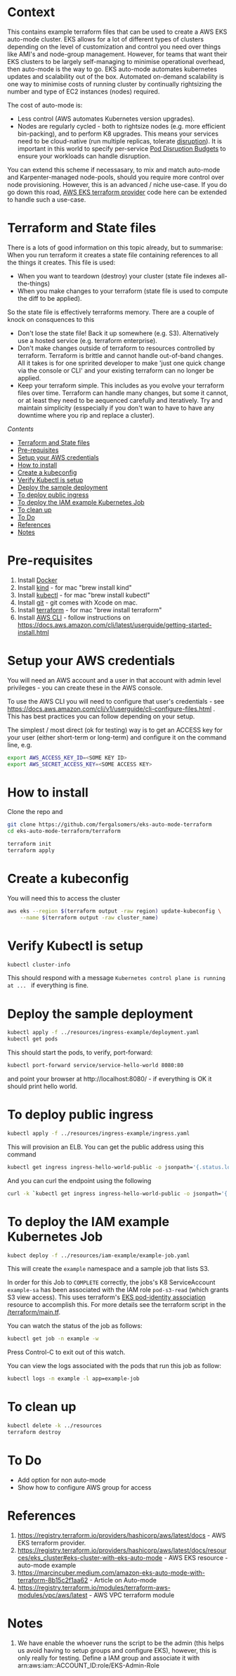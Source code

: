 <!---
Copyright (c) [2024] Fergal Somers
Licensed under the Apache License, Version 2.0 (the "License");
you may not use this file except in compliance with the License.
You may obtain a copy of the License at

     http://www.apache.org/licenses/LICENSE-2.0
 
 Unless required by applicable law or agreed to in writing, software
 distributed under the License is distributed on an "AS IS" BASIS,
 WITHOUT WARRANTIES OR CONDITIONS OF ANY KIND, either express or implied.
 See the License for the specific language governing permissions and
 limitations under the License.
-->

# Context  <!-- omit from toc -->
This contains example terraform files that can be used to create a AWS EKS auto-mode cluster. 
EKS allows for a lot of different types of clusters depending on the level of customization and 
control you need over things like AMI's and node-group management. However, for teams that
want their EKS clusters to be largely self-managing to minimise operational overhead, then auto-mode is the way to go.
EKS auto-mode automates kubernetes updates and scalability out of the box. Automated on-demand scalability is one way to 
minimise costs of running cluster by continually rightsizing the number and type of EC2 instances (nodes) required.  

The cost of auto-mode is:

- Less control (AWS automates Kubernetes version upgrades).
- Nodes are regularly cycled - both to rightsize nodes (e.g. more efficient bin-packing), and to perform K8 upgrades.
This means your services need to be cloud-native (run multiple replicas, tolerate [disruption](https://kubernetes.io/docs/concepts/workloads/pods/disruptions/)). It is important in this
world to specify per-service [Pod Disruption Budgets](https://kubernetes.io/docs/concepts/workloads/pods/disruptions/#pod-disruption-budgets) to ensure your workloads can handle disruption. 

You can extend this scheme if necessasary, to mix and match auto-mode and Karpenter-managed node-pools, should you
require more control over node provisioning. However, this is an advanced / niche use-case. 
If you do go down this road, [AWS EKS terraform provider](https://registry.terraform.io/providers/hashicorp/aws/latest/docs/resources/eks_cluster) code here can be extended to handle such a use-case.  

# Terraform and State files

There is a lots of good information on this topic already, but to summarise: When you run terraform it creates a state file containing references to all the things it creates. This file is used:

- When you want to teardown (destroy) your cluster (state file indexes all-the-things) 
- When you make changes to your terraform (state file is used to compute the diff to be applied). 

So the state file is effectively terraforms memory. There are a couple of knock on consquences to this

- Don't lose the state file! Back it up somewhere (e.g. S3). Alternatively use a hosted service (e.g. terraform enterprise).
- Don't make changes outside of terraform to resources controlled by terraform. Terraform is brittle and cannot handle out-of-band changes. All it takes is for one spririted developer to make 'just one quick change via the console or CLI' and your existing terraform can no longer be applied. 
- Keep your terraform simple. This includes as you evolve your terraform files over time. Terraform can handle many changes, but some it cannot, or at least they need to be 
aequenced carefully and iteratively. Try and maintain simplicity (esspecially if you don't wan to have to have any downtime where you rip and replace a cluster).



*Contents*

- [Terraform and State files](#terraform-and-state-files)
- [Pre-requisites](#pre-requisites)
- [Setup your AWS credentials](#setup-your-aws-credentials)
- [How to install](#how-to-install)
- [Create a kubeconfig](#create-a-kubeconfig)
- [Verify Kubectl is setup](#verify-kubectl-is-setup)
- [Deploy the sample deployment](#deploy-the-sample-deployment)
- [To deploy public ingress](#to-deploy-public-ingress)
- [To deploy the IAM example Kubernetes Job](#to-deploy-the-iam-example-kubernetes-job)
- [To clean up](#to-clean-up)
- [To Do](#to-do)
- [References](#references)
- [Notes](#notes)






# Pre-requisites

1. Install [Docker](https://docs.docker.com/engine/install/)
1. Install [kind](https://kind.sigs.k8s.io/) - for mac "brew install kind"
1. Install [kubectl](https://kubernetes.io/docs/reference/kubectl/) - for mac "brew install kubectl"
1. Install [git](https://git-scm.com/) - git comes with Xcode on mac. 
1. Install [terraform](https://registry.terraform.io/) - for mac "brew install terraform" 
1. Install [AWS CLI](https://docs.aws.amazon.com/cli/)  - follow instructions on https://docs.aws.amazon.com/cli/latest/userguide/getting-started-install.html 


# Setup your AWS credentials

You will need an AWS account and a user in that account with admin level privileges - you can create these in the AWS console. 

To use the AWS CLI you will need to configure that user's credentials - see https://docs.aws.amazon.com/cli/v1/userguide/cli-configure-files.html .
This has best practices you can follow depending on your setup. 

The simplest / most direct (ok for testing) way is to get an ACCESS key for your user (either short-term or long-term) and configure it on the command line, e.g. 

```bash
export AWS_ACCESS_KEY_ID=<SOME KEY ID>
export AWS_SECRET_ACCESS_KEY=<SOME ACCESS KEY>
```


# How to install

Clone the repo and 

```bash
git clone https://github.com/fergalsomers/eks-auto-mode-terraform
cd eks-auto-mode-terraform/terraform

terraform init
terraform apply
```

# Create a kubeconfig

You will need this to access the cluster

```bash
aws eks --region $(terraform output -raw region) update-kubeconfig \
    --name $(terraform output -raw cluster_name)
```

# Verify Kubectl is setup

```bash
kubectl cluster-info
```

This should respond with a message `Kubernetes control plane is running at ... ` if everything is fine. 

# Deploy the sample deployment

``` bash
kubectl apply -f ../resources/ingress-example/deployment.yaml
kubectl get pods 
```

This should start the pods, to verify, port-forward:

```bash
kubectl port-forward service/service-hello-world 8080:80 
```

and point your browser at http://localhost:8080/ - if everything is OK it should print hello world. 

# To deploy public ingress

```bash
kubectl apply -f ../resources/ingress-example/ingress.yaml
```

This will provision an ELB. You can get the public address using this command

```bash
kubectl get ingress ingress-hello-world-public -o jsonpath='{.status.loadBalancer.ingress[0].hostname}'
```

And you can curl the endpoint using the following

```bash
curl -k `kubectl get ingress ingress-hello-world-public -o jsonpath='{.status.loadBalancer.ingress[0].hostname}'`
```

# To deploy the IAM example Kubernetes Job

```bash
kubect deploy -f ../resources/iam-example/example-job.yaml
```

This will create the `example` namespace and a sample job that lists S3. 

In order for this Job to `COMPLETE` correctly, the jobs's K8 ServiceAccount `example-sa` has been associated
with the IAM role `pod-s3-read` (which grants S3 view access).  This uses terraform's
[EKS pod-identity association](https://registry.terraform.io/providers/hashicorp/aws/latest/docs/resources/eks_pod_identity_association#cluster_name-2)
resource to accomplish this. For more details see the terraform script in the [/terraform/main.tf](/terraform/main.tf).

You can watch the status of the job as follows:

```bash
kubectl get job -n example -w
```

Press Control-C to exit out of this watch. 

You can view the logs associated with the pods that run this job as follow:

```bash
kubectl logs -n example -l app=example-job
```

# To clean up

```bash
kubectl delete -k ../resources
terraform destroy
```

# To Do

-  Add option for non auto-mode
-  Show how to configure AWS group for access


# References

1. https://registry.terraform.io/providers/hashicorp/aws/latest/docs  - AWS EKS terraform provider. 
1. https://registry.terraform.io/providers/hashicorp/aws/latest/docs/resources/eks_cluster#eks-cluster-with-eks-auto-mode - AWS EKS resource - auto-mode example
1. https://marcincuber.medium.com/amazon-eks-auto-mode-with-terraform-8b15c2f1aa62 - Article on Auto-mode
1. https://registry.terraform.io/modules/terraform-aws-modules/vpc/aws/latest - AWS VPC terraform module

# Notes

1. We have enable the whoever runs the script to be the admin (this helps us avoid having to setup groups and configure EKS), however, this is only really for testing.  Define a IAM group and associate it with arn:aws:iam::ACCOUNT_ID:role/EKS-Admin-Role